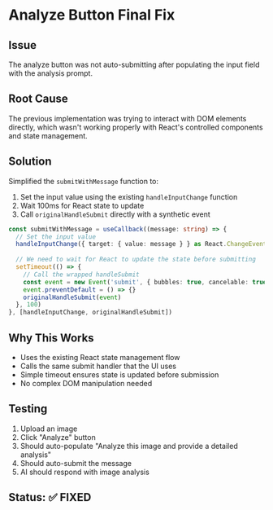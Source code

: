 # Analyze Button Final Fix

## Issue
The analyze button was not auto-submitting after populating the input field with the analysis prompt.

## Root Cause
The previous implementation was trying to interact with DOM elements directly, which wasn't working properly with React's controlled components and state management.

## Solution
Simplified the `submitWithMessage` function to:
1. Set the input value using the existing `handleInputChange` function
2. Wait 100ms for React state to update
3. Call `originalHandleSubmit` directly with a synthetic event

```typescript
const submitWithMessage = useCallback((message: string) => {
  // Set the input value
  handleInputChange({ target: { value: message } } as React.ChangeEvent<HTMLInputElement>)
  
  // We need to wait for React to update the state before submitting
  setTimeout(() => {
    // Call the wrapped handleSubmit
    const event = new Event('submit', { bubbles: true, cancelable: true }) as any
    event.preventDefault = () => {}
    originalHandleSubmit(event)
  }, 100)
}, [handleInputChange, originalHandleSubmit])
```

## Why This Works
- Uses the existing React state management flow
- Calls the same submit handler that the UI uses
- Simple timeout ensures state is updated before submission
- No complex DOM manipulation needed

## Testing
1. Upload an image
2. Click "Analyze" button
3. Should auto-populate "Analyze this image and provide a detailed analysis"
4. Should auto-submit the message
5. AI should respond with image analysis

## Status: ✅ FIXED